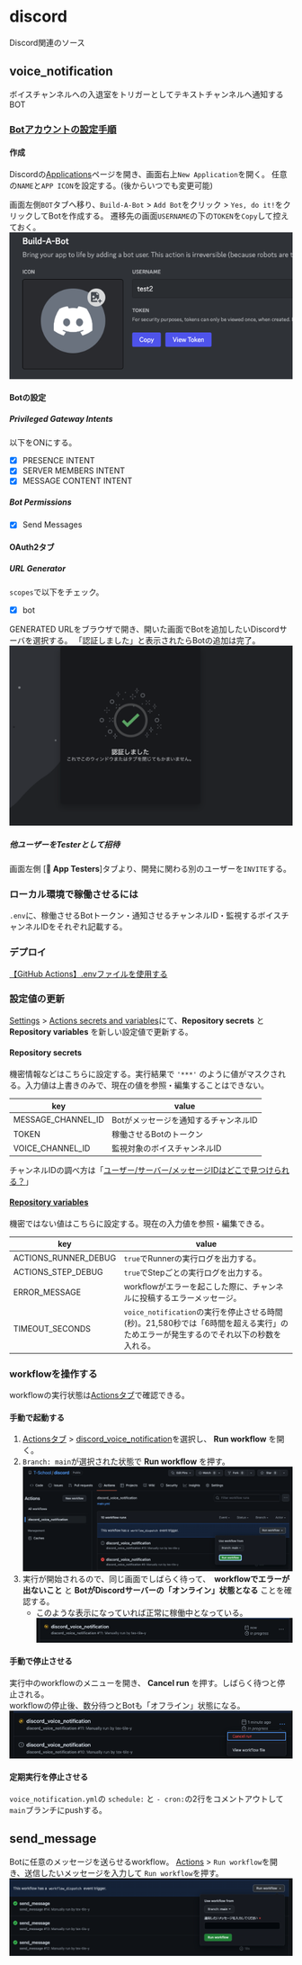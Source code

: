 # discord

Discord関連のソース

## voice_notification

ボイスチャンネルへの入退室をトリガーとしてテキストチャンネルへ通知するBOT

### [Botアカウントの設定手順](https://discordpy.readthedocs.io/ja/latest/discord.html)

#### 作成

Discordの[Applications](https://discord.com/developers/applications)ページを開き、画面右上`New Application`を開く。
任意の`NAME`と`APP ICON`を設定する。(後からいつでも変更可能)

画面左側`BOT`タブへ移り、`Build-A-Bot` > `Add Bot`をクリック > `Yes, do it!`をクリックしてBotを作成する。
遷移先の画面`USERNAME`の下の`TOKEN`を`Copy`して控えておく。
![TOKEN](/img/create01.png)

#### Botの設定

##### Privileged Gateway Intents

以下をONにする。

- [x] PRESENCE INTENT
- [x] SERVER MEMBERS INTENT
- [x] MESSAGE CONTENT INTENT

##### Bot Permissions

- [x] Send Messages

#### OAuth2タブ

##### URL Generator

`scopes`で以下をチェック。

- [x] bot

GENERATED URLをブラウザで開き、開いた画面でBotを追加したいDiscordサーバを選択する。
「認証しました」と表示されたらBotの追加は完了。
![certificated](/img/create02.png)

##### 他ユーザーをTesterとして招待

画面左側 [**🙋 App Testers**]タブより、開発に関わる別のユーザーを`INVITE`する。

### ローカル環境で稼働させるには

`.env`に、稼働させるBotトークン・通知させるチャンネルID・監視するボイスチャンネルIDをそれぞれ記載する。

### デプロイ

[【GitHub Actions】.envファイルを使用する](https://zenn.dev/big_tanukiudon/articles/fc1a2ff562ce3d)

### 設定値の更新

[Settings](https://github.com/T-School/discord/settings) > [Actions secrets and variables](https://github.com/T-School/discord/settings/secrets/actions)にて、**Repository secrets** と **Repository variables** を新しい設定値で更新する。

#### Repository secrets

機密情報などはこちらに設定する。実行結果で `'***'` のように値がマスクされる。入力値は上書きのみで、現在の値を参照・編集することはできない。

| key                | value                                 |
| ------------------ | ------------------------------------- |
| MESSAGE_CHANNEL_ID | Botがメッセージを通知するチャンネルID |
| TOKEN              | 稼働させるBotのトークン               |
| VOICE_CHANNEL_ID   | 監視対象のボイスチャンネルID          |

チャンネルIDの調べ方は「[ユーザー/サーバー/メッセージIDはどこで見つけられる？](https://support.discord.com/hc/ja/articles/206346498)」

#### [Repository variables](https://github.com/T-School/discord/settings/variables/actions)

機密ではない値はこちらに設定する。現在の入力値を参照・編集できる。

| key                  | value                                                                                                                               |
| -------------------- | ----------------------------------------------------------------------------------------------------------------------------------- |
| ACTIONS_RUNNER_DEBUG | `true`でRunnerの実行ログを出力する。                                                                                                |
| ACTIONS_STEP_DEBUG   | `true`でStepごとの実行ログを出力する。                                                                                              |
| ERROR_MESSAGE        | workflowがエラーを起こした際に、チャンネルに投稿するエラーメッセージ。                                                              |
| TIMEOUT_SECONDS      | `voice_notification`の実行を停止させる時間(秒)。21,580秒では「6時間を超える実行」のためエラーが発生するのでそれ以下の秒数を入れる。 |

### workflowを操作する

workflowの実行状態は[Actionsタブ](https://github.com/T-School/discord/actions)で確認できる。

#### 手動で起動する

1. [Actionsタブ](https://github.com/T-School/discord/actions) > [discord_voice_notification](https://github.com/T-School/discord/actions/workflows/main.yml)を選択し、 **Run workflow** を開く。
2. `Branch: main`が選択された状態で  **Run workflow** を押す。![voice_notification01.png](/img/voice_notification01.png)
3. 実行が開始されるので、同じ画面でしばらく待って、　**workflowでエラーが出ないこと** と **BotがDiscordサーバーの「オンライン」状態となる** ことを確認する。
    - このような表示になっていれば正常に稼働中となっている。 ![voice_notification02.png](/img/voice_notification02.png)

#### 手動で停止させる

実行中のworkflowのメニューを開き、 **Cancel run** を押す。しばらく待つと停止される。  
workflowの停止後、数分待つとBotも「オフライン」状態になる。
![voice_notification03.png](/img/voice_notification03.png)

#### 定期実行を停止させる

`voice_notification.yml`の `schedule:` と `- cron:`の2行をコメントアウトして `main`ブランチにpushする。

## send_message

Botに任意のメッセージを送らせるworkflow。
[Actions](https://github.com/T-School/discord/actions/workflows/send_message.yml) > `Run workflow`を開き、送信したいメッセージを入力して `Run workflow`を押す。
![send_message1](img/send_message1.png)
